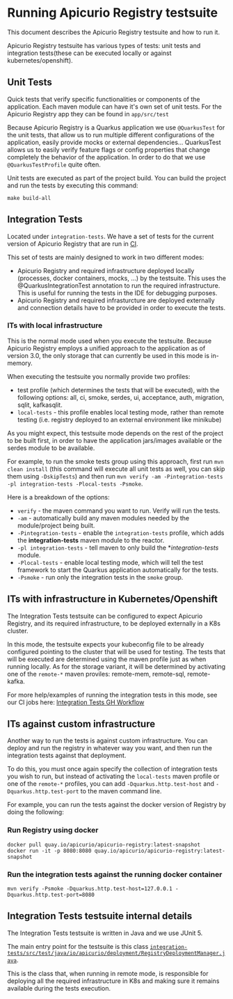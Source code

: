# Running Apicurio Registry testsuite

This document describes the Apicurio Registry testsuite and how to run it.

Apicurio Registry testsuite has various types of tests: unit tests and integration tests(these can be executed locally or against kubernetes/openshift).

## Unit Tests

Quick tests that verify specific functionalities or components of the application. Each maven module can have it's own set of unit tests.
For the Apicurio Registry app they can be found in `app/src/test`

Because Apicurio Registry is a Quarkus application we use `@QuarkusTest` for the unit tests, that allow us to run multiple different configurations of 
the application, easily provide mocks or external dependencies... QuarkusTest allows us to easily verify feature flags or config properties that change completely the behavior of the application. In order to do that we use `@QuarkusTestProfile` quite often.

Unit tests are executed as part of the project build. You can build the project and run the tests by executing this command:
```
make build-all
```

## Integration Tests

Located under `integration-tests`. We have a set of tests for the current version of Apicurio Registry that are run in [CI](.github/workflows/integration-tests.yaml).

This set of tests are mainly designed to work in two different modes:

+ Apicurio Registry and required infrastructure deployed locally (processes, docker containers, mocks, ...) by the testsuite. This uses the @QuarkusIntegrationTest annotation to run the required infrastructure. This is useful for running the tests in the IDE for debugging purposes.
+ Apicurio Registry and required infrasturcture are deployed externally and connection details have to be provided in order to execute the tests.

### ITs with local infrastructure

This is the normal mode used when you execute the testsuite. Because Apicurio Registry employs a unified approach to the application as of version 3.0, the only storage that can currently be used in this mode is in-memory.

When executing the testsuite you normally provide two profiles:
+ test profile (which determines the tests that will be executed), with the following options: all, ci, smoke, serdes, ui, acceptance, auth, migration, sqlit, kafkasqlit.
+ `local-tests` - this profile enables local testing mode, rather than remote testing (i.e. registry deployed to an external environment like minikube)

As you might expect, this testsuite mode depends on the rest of the project to be built first, in order to have the application jars/images available or the serdes module to be available.

For example, to run the smoke tests group using this approach, first run `mvn clean install` (this command will execute all unit tests as well, you can skip them using `-DskipTests`) and then run `mvn verify -am -Pintegration-tests -pl integration-tests -Plocal-tests -Psmoke`.

Here is a breakdown of the options:

* `verify` - the maven command you want to run.  Verify will run the tests.
* `-am` - automatically build any maven modules needed by the module/project being built.
* `-Pintegration-tests` - enable the `integration-tests` profile, which adds the **integration-tests** maven module to the reactor.
* `-pl integration-tests` - tell maven to only build the **integration-tests* module.
* `-Plocal-tests` - enable local testing mode, which will tell the test framework to start the Quarkus application automatically for the tests.
* `-Psmoke` - run only the integration tests in the `smoke` group.

## ITs with infrastructure in Kubernetes/Openshift

The Integration Tests testsuite can be configured to expect Apicurio Registry, and its required infrastructure, to be deployed externally in a K8s cluster.

In this mode, the testsuite expects your kubeconfig file to be already configured pointing to the cluster that will be used for testing. The tests that will be executed are determined using the maven profile just as when running locally.
As for the storage variant, it will be determined by activating one of the `remote-*` maven proviles: remote-mem, remote-sql, remote-kafka.

For more help/examples of running the integration tests in this mode, see our CI jobs here: [Integration Tests GH Workflow](.github/workflows/integration-tests.yaml)

## ITs against custom infrastructure

Another way to run the tests is against custom infrastructure. You can deploy and run the registry in whatever way you want, and then run the integration tests against that deployment.

To do this, you must once again specify the collection of integration tests you wish to run, but instead of activating the `local-tests` maven profile or one of the `remote-*` profiles, you can add `-Dquarkus.http.test-host` and `-Dquarkus.http.test-port` to the maven command line.

For example, you can run the tests against the docker version of Registry by doing the following:

### Run Registry using docker

```
docker pull quay.io/apicurio/apicurio-registry:latest-snapshot
docker run -it -p 8080:8080 quay.io/apicurio/apicurio-registry:latest-snapshot
```

### Run the integration tests against the running docker container

```
mvn verify -Psmoke -Dquarkus.http.test-host=127.0.0.1 -Dquarkus.http.test-port=8080
```


## Integration Tests testsuite internal details

The Integration Tests testsuite is written in Java and we use JUnit 5.

The main entry point for the testsuite is this class [`integration-tests/src/test/java/io/apicurio/deployment/RegistryDeploymentManager.java`](integration-tests/src/test/java/io/apicurio/deployment/RegistryDeploymentManager.java).

This is the class that, when running in remote mode, is responsible for deploying all the required infrastructure in K8s and making sure it remains available during the tests execution.
